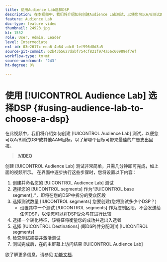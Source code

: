 ```yaml
---
title: 使用Audience Lab选择DSP
description: 在本视频中，我们将介绍如何创建Audience Lab测试，以使您可以A/B测试DSP或其他AAM目标，以了解哪个目标将带来最佳的广告支出回报。
feature: Audience Lab
doc-type: feature video
thumbnail: 24923.jpg
kt: 1552
role: User, Admin, Leader
level: Intermediate
exl-id: 03e2617c-eea6-4b64-adc0-1ef996d8d3a5
source-git-commit: 62b43b5627dabf754cf821f974a56c60989ef7ef
workflow-type: tm+mt
source-wordcount: '243'
ht-degree: 0%

---
```


# 使用 [!UICONTROL Audience Lab] 选择DSP {#using-audience-lab-to-choose-a-dsp}

在此视频中，我们将介绍如何创建 [!UICONTROL Audience Lab] 测试，以便您可以A/B测试DSP或其他AAM目标，以了解哪个目标可带来最佳的广告支出回报。

>[!VIDEO](https://video.tv.adobe.com/v/24923/?quality=12)

创建 [!UICONTROL Audience Lab] 测试非常简单，只需几分钟即可完成，如上面的视频所示。 在界面中逐步执行这些步骤时，您将设置以下内容：

1. 创建并命名您的 [!UICONTROL Audience Lab] 测试
1. 选择您的 [!UICONTROL segments] 作为“[!UICONTROL base segment]，”，即将在您的DSP中拆分的受众区段
1. 选择测试数量 [!UICONTROL segments] 您要创建(您将测试多少个DSP？)
   * 设置其中一个测试 [!UICONTROL segments] 作为控制区段，不会发送给任何DSP，以便您可以将DSP受众与其进行比较
1. 选择一个转化特征，该特征将衡量您的成功并选出入选者
1. 选择 [!UICONTROL Destinations] (即DSP)并分配测试 [!UICONTROL segments]
1. 检查测试摘要并激活测试
1. 测试完成后，在的主屏幕上访问结果 [!UICONTROL Audience Lab]

欲了解更多信息，请参见 [功能文档](https://experienceleague.adobe.com/docs/audience-manager/user-guide/features/audience-lab/audience-lab.html).
